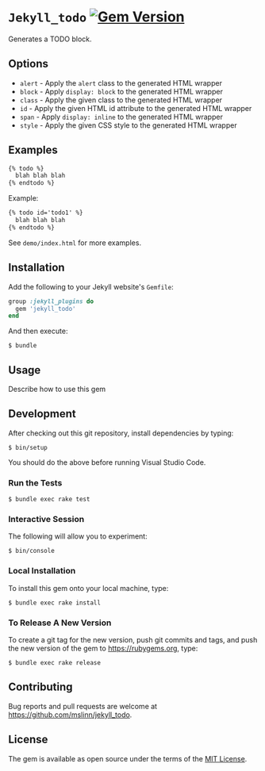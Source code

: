 # `Jekyll_todo` [![Gem Version](https://badge.fury.io/rb/jekyll_todo.svg)](https://badge.fury.io/rb/jekyll_todo)

Generates a TODO block.

## Options

* `alert` - Apply the `alert` class to the generated HTML wrapper
* `block` - Apply `display: block` to the generated HTML wrapper
* `class` - Apply the given class to the generated HTML wrapper
* `id` - Apply the given HTML id attribute to the generated HTML wrapper
* `span` - Apply `display: inline` to the generated HTML wrapper
* `style` - Apply the given CSS style to the generated HTML wrapper


## Examples

```html
{% todo %}
  blah blah blah
{% endtodo %}
```

Example:

```html
{% todo id='todo1' %}
  blah blah blah
{% endtodo %}
```

See `demo/index.html` for more examples.


## Installation

Add the following to your Jekyll website's `Gemfile`:

```ruby
group :jekyll_plugins do
  gem 'jekyll_todo'
end
```

And then execute:

```shell
$ bundle
```


## Usage

Describe how to use this gem


## Development

After checking out this git repository, install dependencies by typing:

```shell
$ bin/setup
```

You should do the above before running Visual Studio Code.


### Run the Tests

```shell
$ bundle exec rake test
```


### Interactive Session

The following will allow you to experiment:

```shell
$ bin/console
```


### Local Installation

To install this gem onto your local machine, type:

```shell
$ bundle exec rake install
```


### To Release A New Version

To create a git tag for the new version, push git commits and tags,
and push the new version of the gem to https://rubygems.org, type:

```shell
$ bundle exec rake release
```


## Contributing

Bug reports and pull requests are welcome at https://github.com/mslinn/jekyll_todo.


## License

The gem is available as open source under the terms of the [MIT License](https://opensource.org/licenses/MIT).
